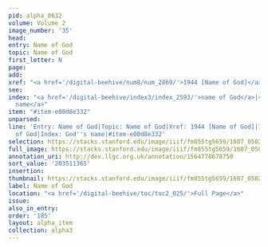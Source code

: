 ```yaml
---
pid: alpha_0632
volume: Volume 2
image_number: '35'
head:
entry: Name of God
topic: Name of God
first_letter: N
page:
add:
xref: "<a href='/digital-beehive/num8/num_2869/'>1944 [Name of God]</a>"
see:
index: "<a href='/digital-beehive/index3/index_2593/'>name of God</a>|<a href='/digital-beehive/index2/index_1619/'>God's
  name</a>"
item: "#item-e00d8e332"
unparsed:
line: 'Entry: Name of God|Topic: Name of God|Xref: 1944 [Name of God]|Index: name
  of God|Index: God''s name|#item-e00d8e332'
selection: https://stacks.stanford.edu/image/iiif/fm855tg5659/1607_0502/305,1365,3061,529/full/0/default.jpg
full_image: https://stacks.stanford.edu/image/iiif/fm855tg5659/1607_0502/full/full/0/default.jpg
annotation_uri: http://dev.llgc.org.uk/annotation/1564778678758
sort_value: '203511365'
insertion:
thumbnail: https://stacks.stanford.edu/image/iiif/fm855tg5659/1607_0502/305,1365,600,180/250,/0/default.jpg
label: Name of God
location: "<a href='/digital-beehive/toc/toc2_025/'>Full Page</a>"
issue:
also_in_entry:
order: '185'
layout: alpha_item
collection: alpha3
---
```

